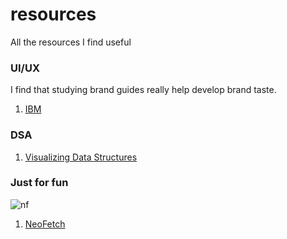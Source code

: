 
# resources
All the resources I find useful

### UI/UX 

I find that studying brand guides really help develop brand taste. 

1. [IBM](https://www.ibm.com/design/language/)

### DSA 
1. [Visualizing Data Structures](https://visualgo.net/en)

### Just for fun

![nf](https://github.com/user-attachments/assets/10571098-68dc-4cc6-a761-47a9325644f0) 
1. [NeoFetch](https://github.com/dylanaraps/neofetch/wiki/Installation)
